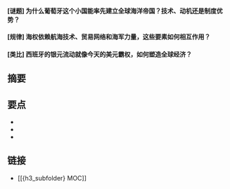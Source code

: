 #### [谜题] 为什么葡萄牙这个小国能率先建立全球海洋帝国？技术、动机还是制度优势？


#### [规律] 海权依赖航海技术、贸易网络和海军力量，这些要素如何相互作用？


#### [类比] 西班牙的银元流动就像今天的美元霸权，如何塑造全球经济？


## 摘要


## 要点

- 
- 
- 

## 链接

- [[{h3_subfolder} MOC]]
